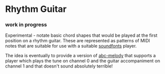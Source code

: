 # Rhythm Guitar

### work in progress

Experimental - notate basic chord shapes that would be played at the first position on a rhythm guitar.  These are represented as patterns of MIDI notes that are suitable for use with a suitable [soundfonts](https://github.com/newlandsvalley/purescript-soundfonts) player.

The idea is eventually to provide a version of [abc-melody](https://github.com/newlandsvalley/purescript-abc-melody) that supports a player which plays the tune on channel 0 and the guitar accompaniment on channel 1 and that doesn't sound absolutely terrible!
